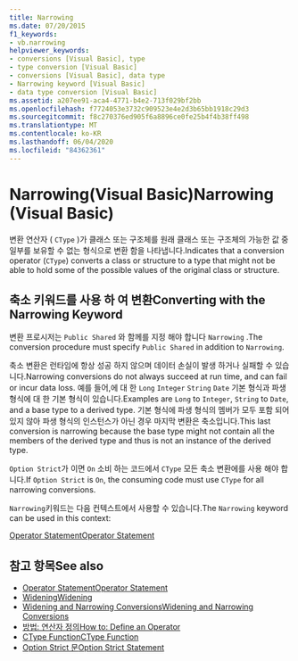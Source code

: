 ```yaml
---
title: Narrowing
ms.date: 07/20/2015
f1_keywords:
- vb.narrowing
helpviewer_keywords:
- conversions [Visual Basic], type
- type conversion [Visual Basic]
- conversions [Visual Basic], data type
- Narrowing keyword [Visual Basic]
- data type conversion [Visual Basic]
ms.assetid: a207ee91-aca4-4771-b4e2-713f029bf2bb
ms.openlocfilehash: f7724053e3732c909523e4e2d3b65bb1918c29d3
ms.sourcegitcommit: f8c270376ed905f6a8896ce0fe25b4f4b38ff498
ms.translationtype: MT
ms.contentlocale: ko-KR
ms.lasthandoff: 06/04/2020
ms.locfileid: "84362361"
---
```

# <a name="narrowing-visual-basic"></a><span data-ttu-id="44b65-102">Narrowing(Visual Basic)</span><span class="sxs-lookup"><span data-stu-id="44b65-102">Narrowing (Visual Basic)</span></span>
<span data-ttu-id="44b65-103">변환 연산자 ( `CType` )가 클래스 또는 구조체를 원래 클래스 또는 구조체의 가능한 값 중 일부를 보유할 수 없는 형식으로 변환 함을 나타냅니다.</span><span class="sxs-lookup"><span data-stu-id="44b65-103">Indicates that a conversion operator (`CType`) converts a class or structure to a type that might not be able to hold some of the possible values of the original class or structure.</span></span>  
  
## <a name="converting-with-the-narrowing-keyword"></a><span data-ttu-id="44b65-104">축소 키워드를 사용 하 여 변환</span><span class="sxs-lookup"><span data-stu-id="44b65-104">Converting with the Narrowing Keyword</span></span>  
 <span data-ttu-id="44b65-105">변환 프로시저는 `Public Shared` 와 함께를 지정 해야 합니다 `Narrowing` .</span><span class="sxs-lookup"><span data-stu-id="44b65-105">The conversion procedure must specify `Public Shared` in addition to `Narrowing`.</span></span>  
  
 <span data-ttu-id="44b65-106">축소 변환은 런타임에 항상 성공 하지 않으며 데이터 손실이 발생 하거나 실패할 수 있습니다.</span><span class="sxs-lookup"><span data-stu-id="44b65-106">Narrowing conversions do not always succeed at run time, and can fail or incur data loss.</span></span> <span data-ttu-id="44b65-107">예를 들어,에 대 한 `Long` `Integer` `String` `Date` 기본 형식과 파생 형식에 대 한 기본 형식이 있습니다.</span><span class="sxs-lookup"><span data-stu-id="44b65-107">Examples are `Long` to `Integer`, `String` to `Date`, and a base type to a derived type.</span></span> <span data-ttu-id="44b65-108">기본 형식에 파생 형식의 멤버가 모두 포함 되어 있지 않아 파생 형식의 인스턴스가 아닌 경우 마지막 변환은 축소입니다.</span><span class="sxs-lookup"><span data-stu-id="44b65-108">This last conversion is narrowing because the base type might not contain all the members of the derived type and thus is not an instance of the derived type.</span></span>  
  
 <span data-ttu-id="44b65-109">`Option Strict`가 이면 `On` 소비 하는 코드에서 `CType` 모든 축소 변환에를 사용 해야 합니다.</span><span class="sxs-lookup"><span data-stu-id="44b65-109">If `Option Strict` is `On`, the consuming code must use `CType` for all narrowing conversions.</span></span>  
  
 <span data-ttu-id="44b65-110">`Narrowing`키워드는 다음 컨텍스트에서 사용할 수 있습니다.</span><span class="sxs-lookup"><span data-stu-id="44b65-110">The `Narrowing` keyword can be used in this context:</span></span>  
  
 [<span data-ttu-id="44b65-111">Operator Statement</span><span class="sxs-lookup"><span data-stu-id="44b65-111">Operator Statement</span></span>](../statements/operator-statement.md)  
  
## <a name="see-also"></a><span data-ttu-id="44b65-112">참고 항목</span><span class="sxs-lookup"><span data-stu-id="44b65-112">See also</span></span>

- [<span data-ttu-id="44b65-113">Operator Statement</span><span class="sxs-lookup"><span data-stu-id="44b65-113">Operator Statement</span></span>](../statements/operator-statement.md)
- [<span data-ttu-id="44b65-114">Widening</span><span class="sxs-lookup"><span data-stu-id="44b65-114">Widening</span></span>](widening.md)
- [<span data-ttu-id="44b65-115">Widening and Narrowing Conversions</span><span class="sxs-lookup"><span data-stu-id="44b65-115">Widening and Narrowing Conversions</span></span>](../../programming-guide/language-features/data-types/widening-and-narrowing-conversions.md)
- [<span data-ttu-id="44b65-116">방법: 연산자 정의</span><span class="sxs-lookup"><span data-stu-id="44b65-116">How to: Define an Operator</span></span>](../../programming-guide/language-features/procedures/how-to-define-an-operator.md)
- [<span data-ttu-id="44b65-117">CType Function</span><span class="sxs-lookup"><span data-stu-id="44b65-117">CType Function</span></span>](../functions/ctype-function.md)
- [<span data-ttu-id="44b65-118">Option Strict 문</span><span class="sxs-lookup"><span data-stu-id="44b65-118">Option Strict Statement</span></span>](../statements/option-strict-statement.md)
